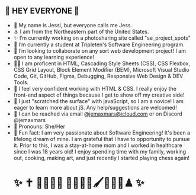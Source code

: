 ## 🎇 HEY EVERYONE 🎇

- 🎀 My name is Jessi, but everyone calls me Jess.
- ⚓ I am from the Northeastern part of the United States.
- ✨ I’m currently working on a photosharing site called "se_project_spots"
- 🌱 I’m currently a student at Tripleten's Software Engineering program.
- 👯 I’m looking to collaborate on any sort web development project! I am open to any learning experience!
- 👩‍💻 I am proficent in HTML, Cascading Style Sheets (CSS), CSS Flexbox, CSS Grid Layout, Block Element Modifier (BEM), Microsoft Visual Studio Code, Git, GitHub, Figma, Debugging, Responsive Web Design & DEV Tools.
- 💜 I feel very confident working with HTML & CSS. I really enjoy the front-end aspect of things because I get to show off my creative side!
- 🤔 I just "scratched the surface" with javaScript, so I am a novice! I am eager to learn more about jS. Any help/suggestions are welcomed! 
- 💌 I can be reached via email @jemaxmars@icloud.com or on Discord @jemaxmars
- 🫶 Pronouns: She/Her
- 💫 Fun fact: I am very passionate about Software Engineering! It's been a lifelong dream of mine. I am grateful that I have to opportunity to pursue it. Prior to this, I was a stay-at-home mom and I worked in healthcare since I was 18 years old! I enjoy spending time with my family, working out, cooking, making art, and just recently I started playing chess again!
  # ✨ ✝ 👨‍👩‍👧‍👦 👩‍💻🏋️‍♀️🖌🍭👩‍🍳♟ ✨


